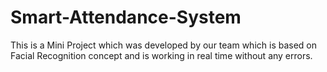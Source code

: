 # Smart-Attendance-System
This is a Mini Project which was developed by our team which is based on Facial Recognition concept and is working in real time without any errors.
